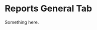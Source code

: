 [title]: # (Reports General Tab)
[tags]: # (XXX)
[priority]: # (3243)
# Reports General Tab
Something here.

